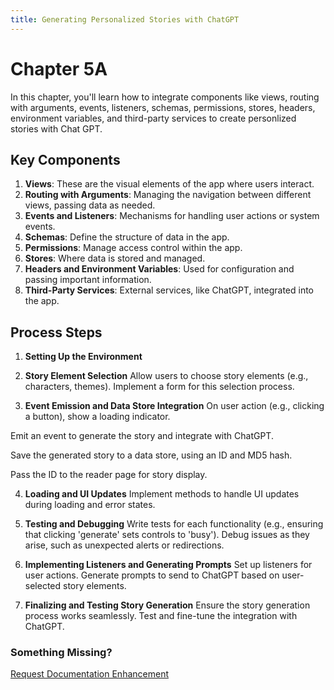 ```yaml
---
title: Generating Personalized Stories with ChatGPT
---
```


# Chapter 5A

In this chapter, you'll learn how to integrate components like views, routing with arguments, events, listeners, schemas, permissions, stores, headers, environment variables, and third-party services to create personlized stories with Chat GPT.

## Key Components
1. **Views**: These are the visual elements of the app where users interact.
2. **Routing with Arguments**: Managing the navigation between different views, passing data as needed.
3. **Events and Listeners**: Mechanisms for handling user actions or system events.
4. **Schemas**: Define the structure of data in the app.
5. **Permissions**: Manage access control within the app.
6. **Stores**: Where data is stored and managed.
7. **Headers and Environment Variables**: Used for configuration and passing important information.
8. **Third-Party Services**: External services, like ChatGPT, integrated into the app.

## Process Steps
1. **Setting Up the Environment** 
   
2. **Story Element Selection**
Allow users to choose story elements (e.g., characters, themes). Implement a form for this selection process.

3. **Event Emission and Data Store Integration**
On user action (e.g., clicking a button), show a loading indicator.

Emit an event to generate the story and integrate with ChatGPT.

Save the generated story to a data store, using an ID and MD5 hash.

Pass the ID to the reader page for story display.

4. **Loading and UI Updates**
Implement methods to handle UI updates during loading and error states.

5. **Testing and Debugging**
Write tests for each functionality (e.g., ensuring that clicking 'generate' sets controls to 'busy'). Debug issues as they arise, such as unexpected alerts or redirections.

6. **Implementing Listeners and Generating Prompts**
Set up listeners for user actions. Generate prompts to send to ChatGPT based on user-selected story elements.

7. **Finalizing and Testing Story Generation**
Ensure the story generation process works seamlessly. Test and fine-tune the integration with ChatGPT.


### Something Missing?

<div class="grid-buttons">
    <a class="btn" href="https://forms.gle/2ZMtwUxg1egV8sHT8">Request Documentation Enhancement</a>
</div>